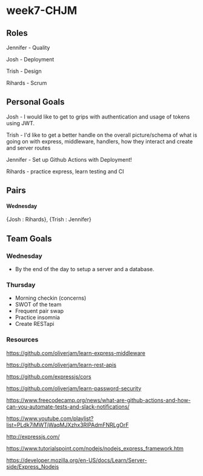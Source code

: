 # week7-CHJM

## Roles

Jennifer - Quality

Josh - Deployment

Trish - Design

Rihards - Scrum


## Personal Goals

Josh - I would like to get to grips with authentication and usage of tokens using JWT. 

Trish - I'd like to get a better handle on the overall picture/schema of what is going on with express, middleware, handlers, how they interact and create and server routes  

Jennifer - Set up Github Actions with Deployment! 

Rihards - practice express, learn testing and CI

## Pairs

#### Wednesday 

{Josh : Rihards}, {Trish : Jennifer}

## Team Goals

### Wednesday

- By the end of the day to setup a server and a database.


### Thursday

- Morning checkin (concerns)
- SWOT of the team
- Frequent pair swap
- Practice insomnia
- Create RESTapi

### Resources

https://github.com/oliverjam/learn-express-middleware

https://github.com/oliverjam/learn-rest-apis

https://github.com/expressjs/cors

https://github.com/oliverjam/learn-password-security

https://www.freecodecamp.org/news/what-are-github-actions-and-how-can-you-automate-tests-and-slack-notifications/

https://www.youtube.com/playlist?list=PLdk7iMWTjWaqMJXzhx3RlPAdmFNRLgOrF

http://expressjs.com/

https://www.tutorialspoint.com/nodejs/nodejs_express_framework.htm

https://developer.mozilla.org/en-US/docs/Learn/Server-side/Express_Nodejs

